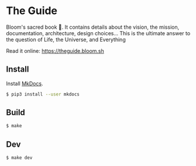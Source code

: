 # The Guide


Bloom's sacred book 📖.
It contains details about the vision, the mission, documentation, architecture, design choices...
This is the ultimate answer to the question of Life, the Universe, and Everything


Read it online: https://theguide.bloom.sh


## Install

Install [MkDocs](https://github.com/mkdocs/mkdocs).

```bash
$ pip3 install --user mkdocs
```

## Build

```bash
$ make
```

## Dev

```bash
$ make dev
```
